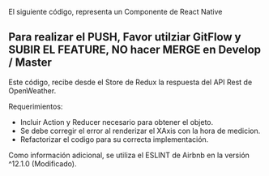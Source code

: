 El siguiente código, representa un Componente de React Native

## Para realizar el PUSH, Favor utilziar GitFlow y SUBIR EL FEATURE, NO hacer MERGE en Develop / Master


Este código, recibe desde el Store de Redux la respuesta del API Rest de OpenWeather.

Requerimientos:

- Incluir Action y Reducer necesario para obtener el objeto.
- Se debe corregir el error al renderizar el XAxis con la hora de medicion.
- Refactorizar el codigo para su correcta implementación.

Como información adicional, se utiliza el ESLINT de Airbnb en la versión ^12.1.0 (Modificado).
